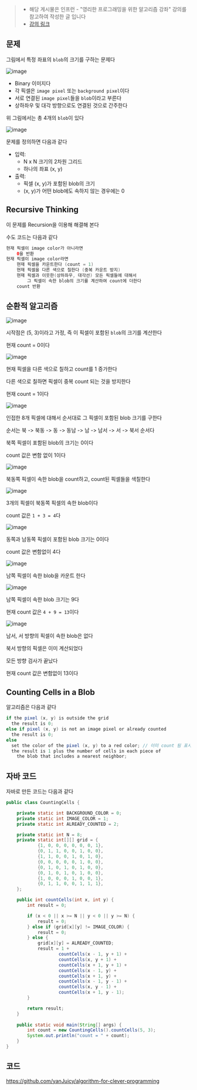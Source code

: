 > - 해당 게시물은 인프런 - "영리한 프로그래밍을 위한 알고리즘 강좌" 강의를 참고하여 작성한 글 입니다
> - [강의 링크](https://www.inflearn.com/course/%EC%95%8C%EA%B3%A0%EB%A6%AC%EC%A6%98-%EA%B0%95%EC%A2%8C/dashboard)


## 문제

그림에서 특정 좌표의 `blob`의 크기를 구하는 문제다

![image](https://github.com/yanJuicy/blog/assets/43159295/e2c345cd-7c6f-498d-a92c-71cd3bf06167)

- Binary 이미지다
- 각 픽셀은 `image pixel` 또는 `background pixel`이다
- 서로 연결된 `image pixel`들을 `blob`이라고 부른다
- 상하좌우 및 대각 방향으로도 연결된 것으로 간주한다


위 그림에서는 총 4개의 `blob`이 있다

![image](https://github.com/yanJuicy/blog/assets/43159295/8db85028-fe3f-4043-8347-628618499515)


문제를 정의하면 다음과 같다
- 입력:
  - N x N 크기의 2차원 그리드
  - 하나의 좌표 (x, y)
- 출력:
  - 픽셀 (x, y)가 포함된 blob의 크기
  - (x, y)가 어떤 blob에도 속하지 않는 경우에는 0


## Recursive Thinking
이 문제를 Recursion을 이용해 해결해 본다

수도 코드는 다음과 같다

```Java
현재 픽셀이 image color가 아니라면
    0을 반환
현재 픽셀이 image color라면
    현재 픽셀을 카운트한다 (count = 1)
    현재 픽셀을 다른 색으로 칠한다 (중복 카운트 방지)
    현재 픽셀과 이웃한(상하좌우, 대각선) 모든 픽셀들에 대해서
        그 픽셀이 속한 blob의 크기를 계산하여 count에 더한다
    count 반환
```


## 순환적 알고리즘

![image](https://github.com/yanJuicy/blog/assets/43159295/806f290a-a711-4f4b-a769-ead6e562103a)

시작점은 (5, 3)이라고 가정, 즉 이 픽셀이 포함된 `blob`의 크기를 계산한다

현재 count = 0이다

![image](https://github.com/yanJuicy/blog/assets/43159295/d289d26f-b0a3-4cb2-ba03-62db2315a7a2)

현재 픽셀을 다른 색으로 칠하고 count를 1 증가한다

다른 색으로 칠하면 픽셀이 중복 count 되는 것을 방지한다

현재 count = 1이다

![image](https://github.com/yanJuicy/blog/assets/43159295/3776d3f7-745a-4768-85f1-2b8f290c48cc)

인접한 8개 픽셀에 대해서 순서대로 그 픽셀이 포함된 blob 크기를 구한다

순서는 북 -> 북동 -> 동 -> 동남 -> 남 -> 남서 -> 서 -> 북서 순서다

북쪽 픽셀이 포함된 blob의 크기는 0이다

count 값은 변함 없이 1이다

![image](https://github.com/yanJuicy/blog/assets/43159295/3dde5ff9-f364-4a68-a69c-908e798e1718)

북동쪽 픽셀이 속한 blob을 count하고, count된 픽셀들을 색칠한다

![image](https://github.com/yanJuicy/blog/assets/43159295/c4c99250-a614-44d6-b6f9-de64ff8bb407)

3개의 픽셀이 북동쪽 픽셀의 속한 blob이다

count 값은 `1 + 3 = 4`다

![image](https://github.com/yanJuicy/blog/assets/43159295/ccd5c28e-6e54-4ef0-aeff-8700583c55aa)

동쪽과 남동쪽 픽셀이 포함된 blob 크기는 0이다

count 값은 변함없이 4다

![image](https://github.com/yanJuicy/blog/assets/43159295/54fc8a1d-a143-4949-a975-5cf537d6b32e)

남쪽 픽셀이 속한 blob을 카운트 한다

![image](https://github.com/yanJuicy/blog/assets/43159295/f3c53f70-1958-4785-85e3-63e5825e9a71)

남쪽 픽셀이 속한 blob 크기는 9다

현재 count 값은 `4 + 9 = 13`이다

![image](https://github.com/yanJuicy/blog/assets/43159295/c5c737f8-e842-41e4-aa7c-63d2b1f3a4c5)

남서, 서 방향의 픽셀이 속한 blob은 없다

북서 방향의 픽셀은 이미 계산되었다

모든 방향 검사가 끝났다

현재 count 값은 변함없이 13이다


## Counting Cells in a Blob

알고리즘은 다음과 같다

```Java
if the pixel (x, y) is outside the grid
  the result is 0;
else if pixel (x, y) is not an image pixel or already counted
  the result is 0;
else
  set the color of the pixel (x, y) to a red color; // 이미 count 됨 표시
  the result is 1 plus the number of cells in each piece of 
    the blob that includes a nearest neighbor;
```

## 자바 코드

자바로 만든 코드는 다음과 같다

```Java
public class CountingCells {

    private static int BACKGROUND_COLOR = 0;
    private static int IMAGE_COLOR = 1;
    private static int ALREADY_COUNTED = 2;

    private static int N = 8;
    private static int[][] grid = {
            {1, 0, 0, 0, 0, 0, 0, 1},
            {0, 1, 1, 0, 0, 1, 0, 0},
            {1, 1, 0, 0, 1, 0, 1, 0},
            {0, 0, 0, 0, 0, 1, 0, 0},
            {0, 1, 0, 1, 0, 1, 0, 0},
            {0, 1, 0, 1, 0, 1, 0, 0},
            {1, 0, 0, 0, 1, 0, 0, 1},
            {0, 1, 1, 0, 0, 1, 1, 1},
    };

    public int countCells(int x, int y) {
        int result = 0;

        if (x < 0 || x >= N || y < 0 || y >= N) {
            result = 0;
        } else if (grid[x][y] != IMAGE_COLOR) {
            result = 0;
        } else {
            grid[x][y] = ALREADY_COUNTED;
            result = 1 +
                    countCells(x - 1, y + 1) +
                    countCells(x, y + 1) +
                    countCells(x + 1, y + 1) +
                    countCells(x - 1, y) +
                    countCells(x + 1, y) +
                    countCells(x - 1, y - 1) +
                    countCells(x, y - 1) +
                    countCells(x + 1, y - 1);
        }

        return result;
    }
    
    public static void main(String[] args) {
        int count = new CountingCells().countCells(5, 3);
        System.out.println("count = " + count);
    }
}
```


## 코드

https://github.com/yanJuicy/algorithm-for-clever-programming


